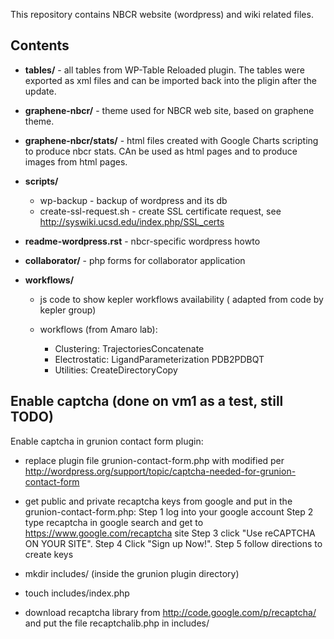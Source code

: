 This repository contains NBCR website (wordpress) and wiki
related  files.

Contents
---------

* **tables/** - all tables from WP-Table Reloaded plugin. 
The tables were exported as xml files and can be imported back into the pligin
after the update. 

* **graphene-nbcr/** - theme used for NBCR web site, based on graphene theme. 
  
* **graphene-nbcr/stats/** -  html files created with Google Charts scripting
to produce nbcr stats. CAn be used as html pages and to produce images from html pages. 

* **scripts/** 
  - wp-backup - backup of wordpress and its db
  - create-ssl-request.sh - create SSL certificate request, see http://syswiki.ucsd.edu/index.php/SSL_certs

* **readme-wordpress.rst** -  nbcr-specific wordpress howto

* **collaborator/** - php forms for collaborator application

* **workflows/** 
  - js code to show kepler workflows availability ( adapted from code by kepler group)
  - workflows (from Amaro lab):

    * Clustering: TrajectoriesConcatenate
    * Electrostatic: LigandParameterization  PDB2PDBQT
    * Utilities: CreateDirectoryCopy
 

Enable captcha (done on vm1 as a test, still TODO)
----------------
Enable captcha in grunion contact form plugin:
* replace plugin file grunion-contact-form.php with  modified  per http://wordpress.org/support/topic/captcha-needed-for-grunion-contact-form

* get public and private recaptcha keys from google and put in the grunion-contact-form.php:
	Step 1 log into your google account
	Step 2 type recaptcha in google search and get to https://www.google.com/recaptcha site
	Step 3 click "Use reCAPTCHA ON YOUR SITE". 
	Step 4 Click "Sign up Now!".
	Step 5 follow directions to create keys

* mkdir includes/ (inside the grunion plugin directory)

* touch includes/index.php

* download recaptcha library from http://code.google.com/p/recaptcha/ and put the file recaptchalib.php 
  in includes/
